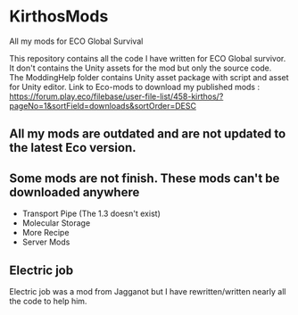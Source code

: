 # KirthosMods
All my mods for ECO Global Survival

This repository contains all the code I have written for ECO Global survivor.  
It don't contains the Unity assets for the mod but only the source code.   
The ModdingHelp folder contains Unity asset package with script and asset for Unity editor.
Link to Eco-mods to download my published mods : https://forum.play.eco/filebase/user-file-list/458-kirthos/?pageNo=1&sortField=downloads&sortOrder=DESC

## All my mods are outdated and are not updated to the latest Eco version.

## Some mods are not finish. These mods can't be downloaded anywhere
- Transport Pipe (The 1.3 doesn't exist)
- Molecular Storage
- More Recipe
- Server Mods

## Electric job
Electric job was a mod from Jagganot but I have rewritten/written nearly all the code to help him.
